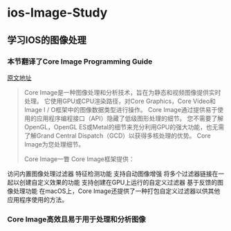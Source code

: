 # ios-Image-Study
## 学习IOS的图像处理
### 本节翻译了Core Image Programming Guide
<a href="https://developer.apple.com/library/archive/documentation/GraphicsImaging/Conceptual/CoreImaging/ci_intro/ci_intro.html#//apple_ref/doc/uid/TP30001185">原文地址</a>

> Core Image是一种图像处理和分析技术，旨在为静态和视频图像提供实时处理。 它使用GPU或CPU渲染路径，对Core Graphics，Core Video和Image I / O框架中的图像数据类型进行操作。 Core Image通过提供易于使用的应用程序编程接口（API）隐藏了低级图形处理的细节。 您不需要了解OpenGL，OpenGL ES或Metal的细节来充分利用GPU的强大功能，也无需了解Grand Central Dispatch（GCD）以获得多核处理的优势。 Core Image为您处理细节。
>
> Core Image一瞥
Core Image框架提供：

访问内置图像处理过滤器
特征检测功能
支持自动图像增强
将多个过滤器链接在一起以创建自定义效果的功能
支持创建在GPU上运行的自定义过滤器
基于反馈的图像处理功能
在macOS上，Core Image还提供了一种打包自定义过滤器以供其他应用程序使用的方法。
### Core Image高效且易于用于处理和分析图像
